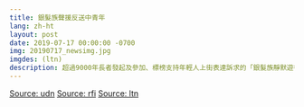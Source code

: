 ```yaml
---
title: 銀髮族聲援反送中青年
lang: zh-ht
layout: post
date: 2019-07-17 00:00:00 -0700
img: 20190717_newsimg.jpg
imgdes: (ltn)
description: 超過9000年長者發起及參加、標榜支持年輕人上街表達訴求的「銀髮族靜默遊行」，今天下午在港島中環登場，以相對安靜的方式遊行到香港政府總部。
---
```


[Source: udn](https://money.udn.com/money/story/5603/3935210)
[Source: rfi](http://trad.cn.rfi.fr/%E4%B8%AD%E5%9C%8B/20190717-%E9%A6%99%E6%B8%AF%E9%8A%80%E9%AB%AE%E6%97%8F%E9%9D%9C%E9%BB%98%E9%81%8A%E8%A1%8C9000%E4%BA%BA%E5%8F%83%E8%88%87-%E8%81%B2%E6%8F%B4%E5%B9%B4%E8%BC%95%E4%BA%BA%E5%AE%88%E8%A1%9B%E9%A6%99%E6%B8%AF)
[Source: ltn](https://news.ltn.com.tw/news/world/breakingnews/2855963)
